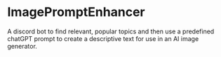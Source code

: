# ImagePromptEnhancer
A discord bot to find relevant, popular topics and then use a predefined chatGPT prompt to create a descriptive text for use in an AI image generator.
